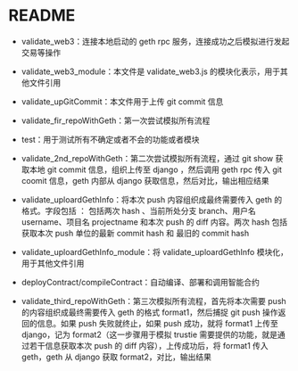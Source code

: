 # README

- validate_web3：连接本地启动的 geth rpc 服务，连接成功之后模拟进行发起交易等操作

- validate_web3_module：本文件是 validate_web3.js 的模块化表示，用于其他文件引用

- validate_upGitCommit：本文件用于上传 git commit 信息

- validate_fir_repoWithGeth：第一次尝试模拟所有流程

- test：用于测试所有不确定或者不会的功能或者模块

- validate_2nd_repoWithGeth：第二次尝试模拟所有流程，通过 git show 获取本地 git commit 信息，组织上传至 django ，然后调用 geth rpc 传入 git coomit 信息，geth 内部从 django 获取信息，然后对比，输出相应结果

- validate_uploardGethInfo：将本次 push 内容组织成最终需要传入 geth 的格式。字段包括 ： 包括两次 hash 、当前所处分支 branch、用户名 username、项目名 projectname 和本次 push 的 diff 内容。两次 hash 包括获取本次 push 单位的最新 commit hash 和 最旧的 commit hash

- validate_uploardGethInfo_module：将 validate_uploardGethInfo 模块化，用于其他文件引用

- deployContract/compileContract：自动编译、部署和调用智能合约

- validate_third_repoWithGeth：第三次模拟所有流程，首先将本次需要 push 的内容组织成最终需要传入 geth 的格式 format1，然后捕捉 git push 操作返回的信息。如果 push 失败就终止，如果 push 成功，就将 format1 上传至 django，记为 format2（这一步骤用于模拟 trustie 需要提供的功能，就是通过若干信息获取本次 push 的 diff 内容），上传成功后，将 format1 传入 geth，geth 从 django 获取 format2，对比，输出结果